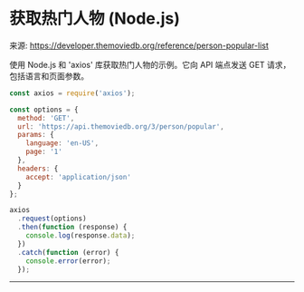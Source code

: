 # 获取热门人物 (Node.js)

来源: https://developer.themoviedb.org/reference/person-popular-list

使用 Node.js 和 'axios' 库获取热门人物的示例。它向 API 端点发送 GET 请求，包括语言和页面参数。

```javascript
const axios = require('axios');

const options = {
  method: 'GET',
  url: 'https://api.themoviedb.org/3/person/popular',
  params: {
    language: 'en-US',
    page: '1'
  },
  headers: {
    accept: 'application/json'
  }
};

axios
  .request(options)
  .then(function (response) {
    console.log(response.data);
  })
  .catch(function (error) {
    console.error(error);
  });

```

--------------------------------
